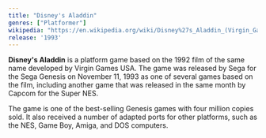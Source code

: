 ```yaml
---
title: "Disney's Aladdin"
genres: ["Platformer"]
wikipedia: "https://en.wikipedia.org/wiki/Disney%27s_Aladdin_(Virgin_Games_video_game)"
release: '1993'
---
```

**Disney's Aladdin** is a platform game based on the 1992 film of the same name developed by Virgin Games USA. The game was released by Sega for the Sega Genesis on November 11, 1993 as one of several games based on the film, including another game that was released in the same month by Capcom for the Super NES.
 
The game is one of the best-selling Genesis games with four million copies sold. It also received a number of adapted ports for other platforms, such as the NES, Game Boy, Amiga, and DOS computers. 
